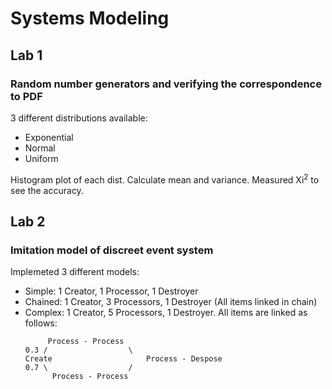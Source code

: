 # Systems Modeling

## Lab 1

### Random number generators and verifying the correspondence to PDF

3 different distributions available:
- Exponential
- Normal
- Uniform

Histogram plot of each dist.
Calculate mean and variance.
Measured Xi<sup>2</sup> to see the accuracy.

## Lab 2

### Imitation model of discreet event system

Implemeted 3 different models:
- Simple: 1 Creator, 1 Processor, 1 Destroyer
- Chained: 1 Creator, 3 Processors, 1 Destroyer (All items linked in chain)
- Complex: 1 Creator, 5 Processors, 1 Destroyer. All items are linked as follows:
    ```
         Process - Process
    0.3 /                  \
  Create                     Process - Despose
    0.7 \                  /
          Process - Process
  ```